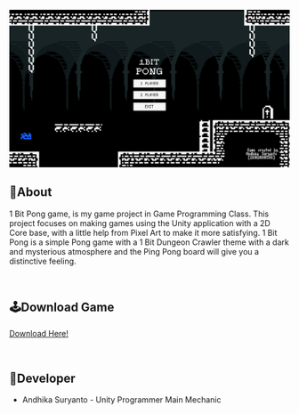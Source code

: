![image](https://github.com/Andhika-Suryanto/2D-GPC-1BitPong-Project/blob/main/Assets/Screenshot/Screenshot%202024-10-17%20111237.png)

## 🔴About
1 Bit Pong game, is my game project in Game Programming Class. This project focuses on making games using the Unity application with a 2D Core base, with a little help from Pixel Art to make it more satisfying. 1 Bit Pong is a simple Pong game with a 1 Bit Dungeon Crawler theme with a dark and mysterious atmosphere and the Ping Pong board will give you a distinctive feeling.

<br>

## 🕹️Download Game
[Download Here!](https://andhika-suryanto.itch.io/1-bit-pong)

<br>

## 👤Developer
- Andhika Suryanto - Unity Programmer Main Mechanic 

<br>
